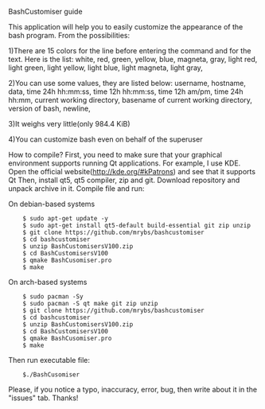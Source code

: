 BashCustomiser guide

This application will help you to easily customize the appearance of the 
bash program. From the possibilities:

1)There are 15 colors for the line before entering the command and 
 for the text. Here is the list:
    white, 
    red, 
    green, 
    yellow, 
    blue, 
    magneta, 
    gray, 
    light red, 
    light green, 
    light yellow, 
    light blue, 
    light magneta, 
    light gray, 
        
2)You can use some values, they are listed below:
    username, 
    hostname, 
    data, 
    time 24h hh:mm:ss, 
    time 12h hh:mm:ss, 
    time 12h am/pm, 
    time 24h hh:mm, 
    current working directory, 
    basename of current working directory, 
    version of bash, 
    newline, 
        
3)It weighs very little(only 984.4 KiB)
    
4)You can customize bash even on behalf of the superuser
    
How to compile?
    First, you need to make sure that your graphical environment supports 
    running Qt applications. For example, I use KDE. Open the official 
    website(http://kde.org/#kPatrons) and see that it supports Qt
    Then, install qt5, qt5 compiler, zip and git. Download repository and 
    unpack archive in it. Compile file and run:
        
   On debian-based systems
   
        $ sudo apt-get update -y
        $ sudo apt-get install qt5-default build-essential git zip unzip
        $ git clone https://github.com/mrybs/bashcustomiser
        $ cd bashcustomiser
        $ unzip BashCustomisersV100.zip
        $ cd BashCustomisersV100
        $ qmake BashCusomiser.pro
        $ make 
        
   On arch-based systems
   
        $ sudo pacman -Sy
        $ sudo pacman -S qt make git zip unzip
        $ git clone https://github.com/mrybs/bashcustomiser
        $ cd bashcustomiser
        $ unzip BashCustomisersV100.zip
        $ cd BashCustomisersV100
        $ qmake BashCusomiser.pro
        $ make
        
   Then run executable file:
    
        $./BashCusomiser
        
Please, if you notice a typo, inaccuracy, error, bug, then write about it in 
the "issues" tab. Thanks!
    
